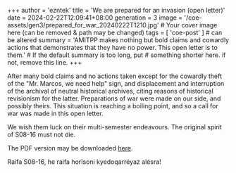 +++
author = 'ezntek'
title = 'We are prepared for an invasion (open letter)'
date = 2024-02-22T12:09:41+08:00
generation = 3
image = '/coe-assets/gen3/prepared_for_war_20240222T1210.jpg' # Your cover image here (can be removed & path may be changed)
tags = [ 'coe-post' ]            # can be altered
summary = 'AMITPP makes nothing but bold claims and cowardly actions that demonstrates that they have no power. This open letter is to them.'                     # If the default summary is too long, put
                                 # something shorter here. if not, remove this line.
+++

After many bold claims and no actions taken except for the cowardly theft of the "Mr. Marcos, we need help" sign, and displacement and interruption of the archival of neutral historical archives, citing reasons of historical revisionism for the latter. Preparations of war were made on our side, and possibly theirs. This situation is reaching a boiling point, and so a call for war was made in this open letter.

We wish them luck on their multi-semester endeavours. The original spirit of S08-16 must not die.

The PDF version may be downloaded [here](/coe-assets/gen3/prepared_for_war_20240222T1210.pdf).

Raifa S08-16, he raifa horïsoni kyedoqarréyaz alésra!
